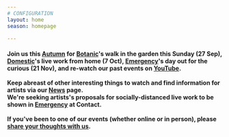 ```yaml
---
# CONFIGURATION
layout: home
season: homepage

---
```

#### Join us this [Autumn](/current/2020-autumnwinter) for [Botanic](/current/2020-autumnwinter/botanic)'s walk in the garden this Sunday (27 Sep), [Domestic](/current/2020-domestic)'s live work from home (7 Oct), [Emergency](/current/2020-emergency)'s day out for the curious (21 Nov), and re-watch our past events on <a href="http://bit.ly/YTwarnmcr" target="_blank">YouTube</a>.<br><br>Keep abreast of other interesting things to watch and find information for artists via our [News](/news) page.<br>We're seeking artists's proposals for socially-distanced live work to be shown in [Emergency](/hab/emergency) at Contact.<br><br>If you've been to one of our events (whether online or in person), please <a href="http://bit.ly/warnmcrfeedback" target="_blank">share your thoughts with us</a>.
